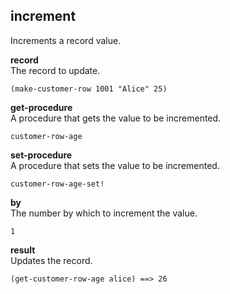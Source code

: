 
increment
---------
Increments a record value.

__record__  
The record to update.

    (make-customer-row 1001 "Alice" 25)

__get-procedure__  
A procedure that gets the value to be incremented.

    customer-row-age

__set-procedure__  
A procedure that sets the value to be incremented.

    customer-row-age-set!

__by__  
The number by which to increment the value.

    1

__result__  
Updates the record.

    (get-customer-row-age alice) ==> 26
